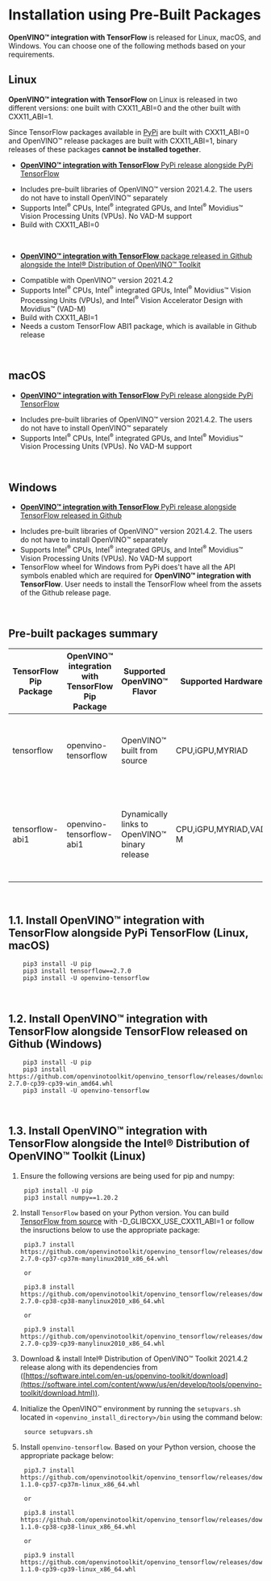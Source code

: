 # <a name='Pre-BuiltPackages'></a>Installation using Pre-Built Packages

**OpenVINO™ integration with TensorFlow** is released for Linux, macOS, and Windows. You can choose one of the following methods based on your requirements.


## Linux

  **OpenVINO™ integration with TensorFlow** on Linux is released in two different versions: one built with CXX11_ABI=0 and the other built with CXX11_ABI=1.

  Since TensorFlow packages available in [PyPi](https://pypi.org) are built with CXX11_ABI=0 and OpenVINO™ release packages are built with CXX11_ABI=1, binary releases of these packages **cannot be installed together**.

  - [**OpenVINO™ integration with TensorFlow** PyPi release alongside PyPi TensorFlow](#InstallOpenVINOintegrationwithTensorFlowalongsidePyPiTensorFlow)
  * Includes pre-built libraries of OpenVINO™ version 2021.4.2. The users do not have to install OpenVINO™ separately 
  * Supports Intel<sup>®</sup> CPUs, Intel<sup>®</sup> integrated GPUs, and Intel<sup>®</sup> Movidius™ Vision Processing Units (VPUs). No VAD-M support
  * Build with CXX11_ABI=0  

  <br/>  

  - [**OpenVINO™ integration with TensorFlow** package released in Github alongside the Intel® Distribution of OpenVINO™ Toolkit](#InstallOpenVINOintegrationwithTensorFlowalongsidetheIntelDistributionofOpenVINOToolkit)
  * Compatible with OpenVINO™ version 2021.4.2
  * Supports Intel<sup>®</sup> CPUs, Intel<sup>®</sup> integrated GPUs, Intel<sup>®</sup> Movidius™ Vision Processing Units (VPUs),    and Intel<sup>®</sup> Vision Accelerator Design with Movidius™ (VAD-M)
  * Build with CXX11_ABI=1
  * Needs a custom TensorFlow ABI1 package, which is available in Github release  

<br/>  

## macOS

  - [**OpenVINO™ integration with TensorFlow** PyPi release alongside PyPi TensorFlow](#InstallOpenVINOintegrationwithTensorFlowalongsidePyPiTensorFlow)
  * Includes pre-built libraries of OpenVINO™ version 2021.4.2. The users do not have to install OpenVINO™ separately 
  * Supports Intel<sup>®</sup> CPUs, Intel<sup>®</sup> integrated GPUs, and Intel<sup>®</sup> Movidius™ Vision Processing Units (VPUs). No VAD-M support

<br/>  

## Windows

  - [**OpenVINO™ integration with TensorFlow** PyPi release alongside TensorFlow released in Github](#InstallOpenVINOintegrationwithTensorFlowalongsideTensorFlow)
  * Includes pre-built libraries of OpenVINO™ version 2021.4.2. The users do not have to install OpenVINO™ separately 
  * Supports Intel<sup>®</sup> CPUs, Intel<sup>®</sup> integrated GPUs, and Intel<sup>®</sup> Movidius™ Vision Processing Units (VPUs). No VAD-M support
  * TensorFlow wheel for Windows from PyPi does't have all the API symbols enabled which are required for **OpenVINO™ integration with TensorFlow**. User needs to install the  TensorFlow wheel from the assets of the Github release page.
  
<br/>  

## <a name='Prebuiltpackagessummary'></a>Pre-built packages summary
  
|TensorFlow Pip Package| **OpenVINO™ integration with TensorFlow** Pip Package|Supported OpenVINO™ Flavor|Supported Hardwares|Comments|
| -----------------|-----------------------------------|----------------------------|---------------------------|----------------|
|tensorflow| openvino-tensorflow|OpenVINO™ built from source|CPU,iGPU,MYRIAD|**OpenVINO™** libraries are built from source and included in the wheel package|
|tensorflow-abi1| openvino-tensorflow-abi1|Dynamically links to OpenVINO™ binary release|CPU,iGPU,MYRIAD,VAD-M|**OpenVINO™ integration with TensorFlow** libraries are dynamically linked to **OpenVINO™** binaries|
<br/>  

##  1.1. <a name='InstallOpenVINOintegrationwithTensorFlowalongsidePyPiTensorFlow'></a>Install **OpenVINO™ integration with TensorFlow** alongside PyPi TensorFlow (Linux, macOS)

        pip3 install -U pip
        pip3 install tensorflow==2.7.0
        pip3 install -U openvino-tensorflow
<br/> 

##  1.2. <a name='InstallOpenVINOintegrationwithTensorFlowalongsideTensorFlow'></a>Install **OpenVINO™ integration with TensorFlow** alongside TensorFlow released on Github (Windows)

        pip3 install -U pip
        pip3 install https://github.com/openvinotoolkit/openvino_tensorflow/releases/download/v1.1.0/tensorflow-2.7.0-cp39-cp39-win_amd64.whl
        pip3 install -U openvino-tensorflow
<br/> 

##  1.3. <a name='InstallOpenVINOintegrationwithTensorFlowalongsidetheIntelDistributionofOpenVINOToolkit'></a>Install **OpenVINO™ integration with TensorFlow** alongside the Intel® Distribution of OpenVINO™ Toolkit (Linux)

1. Ensure the following versions are being used for pip and numpy:

        pip3 install -U pip
        pip3 install numpy==1.20.2

2. Install `TensorFlow` based on your Python version. You can build [TensorFlow from source](https://github.com/openvinotoolkit/openvino_tensorflow/blob/master/docs/BUILD.md#tensorflow) with -D_GLIBCXX_USE_CXX11_ABI=1  or follow the insructions below to use the appropriate package:

        pip3.7 install https://github.com/openvinotoolkit/openvino_tensorflow/releases/download/v1.1.0/tensorflow_abi1-2.7.0-cp37-cp37m-manylinux2010_x86_64.whl

        or

        pip3.8 install https://github.com/openvinotoolkit/openvino_tensorflow/releases/download/v1.1.0/tensorflow_abi1-2.7.0-cp38-cp38-manylinux2010_x86_64.whl

        or

        pip3.9 install https://github.com/openvinotoolkit/openvino_tensorflow/releases/download/v1.1.0/tensorflow_abi1-2.7.0-cp39-cp39-manylinux2010_x86_64.whl

3. Download & install Intel® Distribution of OpenVINO™ Toolkit 2021.4.2 release along with its dependencies from ([https://software.intel.com/en-us/openvino-toolkit/download](https://software.intel.com/content/www/us/en/develop/tools/openvino-toolkit/download.html)).

4. Initialize the OpenVINO™ environment by running the `setupvars.sh` located in <code>\<openvino\_install\_directory\>\/bin</code> using the command below:

        source setupvars.sh

5. Install `openvino-tensorflow`. Based on your Python version, choose the appropriate package below:

        pip3.7 install https://github.com/openvinotoolkit/openvino_tensorflow/releases/download/v1.1.0/openvino_tensorflow_abi1-1.1.0-cp37-cp37m-linux_x86_64.whl

        or

        pip3.8 install https://github.com/openvinotoolkit/openvino_tensorflow/releases/download/v1.1.0/openvino_tensorflow_abi1-1.1.0-cp38-cp38-linux_x86_64.whl

        or

        pip3.9 install https://github.com/openvinotoolkit/openvino_tensorflow/releases/download/v1.1.0/openvino_tensorflow_abi1-1.1.0-cp39-cp39-linux_x86_64.whl


